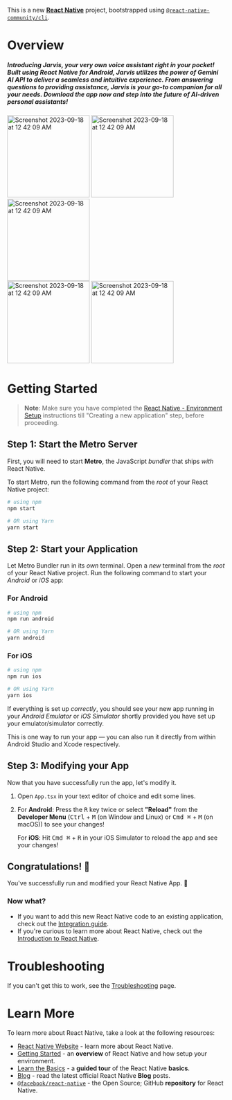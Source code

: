 This is a new [**React Native**](https://reactnative.dev) project, bootstrapped using [`@react-native-community/cli`](https://github.com/react-native-community/cli).
# Overview
##### Introducing Jarvis, your very own voice assistant right in your pocket! Built using React Native for Android, Jarvis utilizes the power of Gemini AI API to deliver a seamless and intuitive experience. From answering questions to providing assistance, Jarvis is your go-to companion for all your needs. Download the app now and step into the future of AI-driven personal assistants!

<img width="190"  alt="Screenshot 2023-09-18 at 12 42 09 AM" src="https://github.com/GiIrendra/Jarvis_The_Voice_Assistant/assets/96494472/98d53080-20dc-4538-b6cd-edf7c0f05032">
<img width="190" alt="Screenshot 2023-09-18 at 12 42 09 AM" src="https://github.com/GiIrendra/Jarvis_The_Voice_Assistant/assets/96494472/0b72f04b-a9c6-4af7-94d7-37c530f01120">
<img width="190" alt="Screenshot 2023-09-18 at 12 42 09 AM" src="https://github.com/GiIrendra/Jarvis_The_Voice_Assistant/assets/96494472/bda47e92-557a-4a2c-a7a2-69b1fa375364">

</br>
<img width="190" alt="Screenshot 2023-09-18 at 12 42 09 AM" src="https://github.com/GiIrendra/Jarvis_The_Voice_Assistant/assets/96494472/ce2b9c52-4a6b-48a1-8d2c-6d3d07e5ca70">
<img width="190" alt="Screenshot 2023-09-18 at 12 42 09 AM" src="https://github.com/GiIrendra/Jarvis_The_Voice_Assistant/assets/96494472/fbc150b2-2c4e-44c3-a8eb-baf4d7525af0">

# Getting Started

>**Note**: Make sure you have completed the [React Native - Environment Setup](https://reactnative.dev/docs/environment-setup) instructions till "Creating a new application" step, before proceeding.

## Step 1: Start the Metro Server

First, you will need to start **Metro**, the JavaScript _bundler_ that ships _with_ React Native.

To start Metro, run the following command from the _root_ of your React Native project:

```bash
# using npm
npm start

# OR using Yarn
yarn start
```

## Step 2: Start your Application

Let Metro Bundler run in its _own_ terminal. Open a _new_ terminal from the _root_ of your React Native project. Run the following command to start your _Android_ or _iOS_ app:

### For Android

```bash
# using npm
npm run android

# OR using Yarn
yarn android
```

### For iOS

```bash
# using npm
npm run ios

# OR using Yarn
yarn ios
```

If everything is set up _correctly_, you should see your new app running in your _Android Emulator_ or _iOS Simulator_ shortly provided you have set up your emulator/simulator correctly.

This is one way to run your app — you can also run it directly from within Android Studio and Xcode respectively.

## Step 3: Modifying your App

Now that you have successfully run the app, let's modify it.

1. Open `App.tsx` in your text editor of choice and edit some lines.
2. For **Android**: Press the <kbd>R</kbd> key twice or select **"Reload"** from the **Developer Menu** (<kbd>Ctrl</kbd> + <kbd>M</kbd> (on Window and Linux) or <kbd>Cmd ⌘</kbd> + <kbd>M</kbd> (on macOS)) to see your changes!

   For **iOS**: Hit <kbd>Cmd ⌘</kbd> + <kbd>R</kbd> in your iOS Simulator to reload the app and see your changes!

## Congratulations! :tada:

You've successfully run and modified your React Native App. :partying_face:

### Now what?

- If you want to add this new React Native code to an existing application, check out the [Integration guide](https://reactnative.dev/docs/integration-with-existing-apps).
- If you're curious to learn more about React Native, check out the [Introduction to React Native](https://reactnative.dev/docs/getting-started).

# Troubleshooting

If you can't get this to work, see the [Troubleshooting](https://reactnative.dev/docs/troubleshooting) page.

# Learn More

To learn more about React Native, take a look at the following resources:

- [React Native Website](https://reactnative.dev) - learn more about React Native.
- [Getting Started](https://reactnative.dev/docs/environment-setup) - an **overview** of React Native and how setup your environment.
- [Learn the Basics](https://reactnative.dev/docs/getting-started) - a **guided tour** of the React Native **basics**.
- [Blog](https://reactnative.dev/blog) - read the latest official React Native **Blog** posts.
- [`@facebook/react-native`](https://github.com/facebook/react-native) - the Open Source; GitHub **repository** for React Native.
